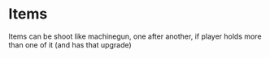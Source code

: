 # Items

Items can be shoot like machinegun, one after another, if player holds more than one of it (and has that upgrade)